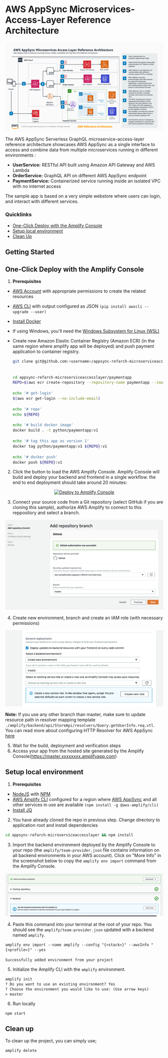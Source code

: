 # AWS AppSync Microservices-Access-Layer Reference Architecture

![solution_overview](images/solution_overview.png)

The AWS AppSync Serverless GraphQL  microservice-access-layer reference architecture showcases AWS AppSync as a single interface to access and combine data from multiple microservices running in different environments :

- **UserService:** RESTful API built using  Amazon API Gateway and AWS Lambda
- **OrderService:** GraphQL API on different AWS AppSync endpoint
- **PaymentService:** Containerized service running inside an isolated VPC with no internet access

The sample app is based on a very simple webstore where users can login, and interact with different services. 



### Quicklinks

- [One-Click Deploy with the Amplify Console](#one-click-deploy-with-the-amplify-console)
- [Setup local environment](#setup-local-environment)
- [Clean Up](#clean-up)

## Getting Started

## One-Click Deploy with the Amplify Console

1. **Prerequisites**


- [AWS Account](https://aws.amazon.com/mobile/details) with appropriate permissions to create the related resources
- [AWS CLI](http://docs.aws.amazon.com/cli/latest/userguide/installing.html) with output configured as JSON `(pip install awscli --upgrade --user)`
- [Install Docker](https://docs.docker.com/install/)

- If using Windows, you'll need the [Windows Subsystem for Linux (WSL)](https://docs.microsoft.com/en-us/windows/wsl/install-win10)

- Create new Amazon Elastic Container Registry (Amazon ECR) (in the same region where amplify app will be deployed) and push payment application to container registry.

  ```bash
  git clone git@github.com:<username>/appsync-refarch-microserviceaccesslayer.git


  cd appsync-refarch-microserviceaccesslayer/paymentapp
  REPO=$(aws ecr create-repository --repository-name paymentapp --image-tag-mutability IMMUTABLE  --output text --query repository.repositoryUri)

  echo '# get-login'
  $(aws ecr get-login --no-include-email)

  echo '# repo'
  echo ${REPO}

  echo '# build docker image'
  docker build . -t python/paymentapp:v1

  echo '# tag this app as version 1'
  docker tag python/paymentapp:v1 ${REPO}:v1

  echo '# docker push'
  docker push ${REPO}:v1

  ```

2. Click the button to load the AWS Amplify Console. Amplify Console will build and deploy your backend and frontend in a single workflow. the end to end deployment should take around 20 minutes:

<p align="center">
    <a href="https://console.aws.amazon.com/amplify/home#/create" target="_blank">
        <img src="https://oneclick.amplifyapp.com/button.svg" alt="Deploy to Amplify Console">
    </a>
</p>

3. Connect your source code from a Git repository (select GitHub if you are cloning this sample), authorize AWS Amplify to connect to this reppository and select a branch.

![Add Repository](images/add_repository.png)

4. Create new environment, branch and create an IAM role (with necessary permissions)

![Configure Build](images/build_settings.png)

**Note:** If you use any other branch than master, make sure to update resource path in resolver mapping template `./amplify/backend/api/StoreApi/resolvers/Query.getUserInfo.req.vtl`. You can read more about configuring HTTP Resolver for AWS AppSync [here](https://docs.aws.amazon.com/appsync/latest/devguide/tutorial-http-resolvers.html)


5. Wait for the build, deployment and verification steps
6. Access your app from the hosted site generated by the Amplify Console(https://master.xxxxxxxx.amplifyapp.com)

## Setup local environment 

1. **Prerequisites**


- [NodeJS](https://nodejs.org/en/download/) with [NPM](https://docs.npmjs.com/getting-started/installing-node)
- [AWS Amplify CLI](https://github.com/aws-amplify/amplify-cli) configured for a region where [AWS AppSync](https://docs.aws.amazon.com/general/latest/gr/rande.html) and all other services in use are available `(npm install -g @aws-amplify/cli)`
- [Install JQ](https://stedolan.github.io/jq/)


2. You have already cloned the repo in previous step. Change directory to application root and install dependencies

```bash
cd appsync-refarch-microserviceaccesslayer && npm install
```

3. Import the backend environment deployed by the Amplify Console to your repo (the `amplify/team-provider.json` file contains information on all backend environments in your AWS account). Click on "More Info" in the screenshot below to copy the `amplify env import` command from the Amplify Console. 

![connect_local_to_cloud_backend](images/connect_local_to_cloud_backend.png)


4. Paste this command into your terminal at the root of your repo. You should see the `amplify/team-provider.json` updated with a backend named `amplify`.

  ```
  amplify env import --name amplify --config "{<stack>}" --awsInfo "{<profile>}" --yes

  Successfully added environment from your project
  ```

5. Initialize the Amplify CLI with the `amplify` environment.

  ```
  amplify init
  ? Do you want to use an existing environment? Yes
  ? Choose the environment you would like to use: (Use arrow keys)
  > master
  ```

6. Run locally

  ```
  npm start
  ```

## Clean up 

To clean up the project, you can simply use;

```bash
amplify delete
```